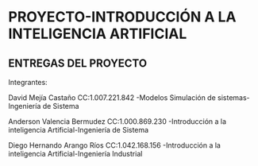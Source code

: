 # PROYECTO-INTRODUCCIÓN A LA INTELIGENCIA ARTIFICIAL
ENTREGAS DEL PROYECTO
--------------------------------------
Integrantes:

David Mejía Castaño CC:1.007.221.842 -Modelos Simulación de sistemas-Ingeniería de Sistema

Anderson 	Valencia Bermudez CC:1.000.869.230 -Introducción a la inteligencia Artificial-Ingeniería de Sistema

Diego Hernando Arango Ríos CC:1.042.168.156 -Introducción a la inteligencia Artificial-Ingeniería Industrial
